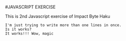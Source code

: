 #JAVASCRIPT EXERCISE

This is 2nd Javascript exercise of Impact Byte Haku

<!-- This is just an example to write more than one lines at once, in a box -->

```
I'm just trying to write more than one lines in once.
Is it works?
It works!!! Wow, magic
```
